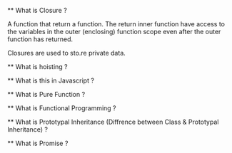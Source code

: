 ** What is Closure ?

A function that return a function.
The return inner function have access to the variables in the outer (enclosing) function scope even after the outer function has returned.

Closures are used to sto.re private data.

** What is hoisting ?

** What is this in Javascript ?

** What is Pure Function ?

** What is Functional Programming ?

** What is Prototypal Inheritance (Diffrence between Class & Prototypal Inheritance) ?

** What is Promise ?